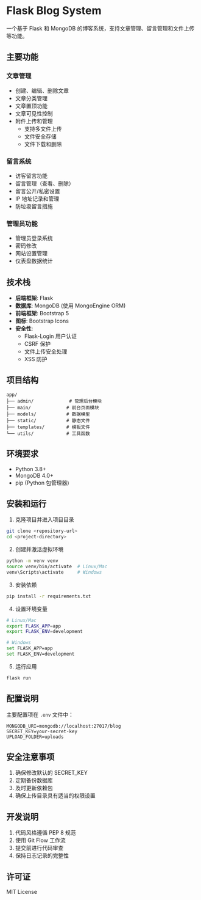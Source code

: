 # Flask Blog System

一个基于 Flask 和 MongoDB 的博客系统，支持文章管理、留言管理和文件上传等功能。

## 主要功能

### 文章管理
- 创建、编辑、删除文章
- 文章分类管理
- 文章置顶功能
- 文章可见性控制
- 附件上传和管理
  - 支持多文件上传
  - 文件安全存储
  - 文件下载和删除

### 留言系统
- 访客留言功能
- 留言管理（查看、删除）
- 留言公开/私密设置
- IP 地址记录和管理
- 防垃圾留言措施

### 管理员功能
- 管理员登录系统
- 密码修改
- 网站设置管理
- 仪表盘数据统计

## 技术栈

- **后端框架**: Flask
- **数据库**: MongoDB (使用 MongoEngine ORM)
- **前端框架**: Bootstrap 5
- **图标**: Bootstrap Icons
- **安全性**:
  - Flask-Login 用户认证
  - CSRF 保护
  - 文件上传安全处理
  - XSS 防护

## 项目结构

```
app/
├── admin/             # 管理后台模块
├── main/             # 前台页面模块
├── models/           # 数据模型
├── static/           # 静态文件
├── templates/        # 模板文件
└── utils/            # 工具函数
```

## 环境要求

- Python 3.8+
- MongoDB 4.0+
- pip (Python 包管理器)

## 安装和运行

1. 克隆项目并进入项目目录
```bash
git clone <repository-url>
cd <project-directory>
```

2. 创建并激活虚拟环境
```bash
python -m venv venv
source venv/bin/activate  # Linux/Mac
venv\Scripts\activate     # Windows
```

3. 安装依赖
```bash
pip install -r requirements.txt
```

4. 设置环境变量
```bash
# Linux/Mac
export FLASK_APP=app
export FLASK_ENV=development

# Windows
set FLASK_APP=app
set FLASK_ENV=development
```

5. 运行应用
```bash
flask run
```

## 配置说明

主要配置项在 `.env` 文件中：

```env
MONGODB_URI=mongodb://localhost:27017/blog
SECRET_KEY=your-secret-key
UPLOAD_FOLDER=uploads
```

## 安全注意事项

1. 确保修改默认的 SECRET_KEY
2. 定期备份数据库
3. 及时更新依赖包
4. 确保上传目录具有适当的权限设置

## 开发说明

1. 代码风格遵循 PEP 8 规范
2. 使用 Git Flow 工作流
3. 提交前进行代码审查
4. 保持日志记录的完整性

## 许可证

MIT License